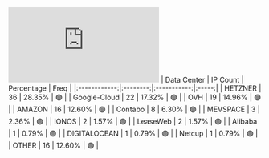 ![Diagramm](https://github.com/obajay/StateSync-snapshots/blob/main/Projects/BandProtocol/1/README.md)
| Data Center | IP Count | Percentage | Freq |
|:------------:|:--------:|:-----------:|:-----:|
| HETZNER | 36 | 28.35% | 🟢 |
| Google-Cloud | 22 | 17.32% | 🟢 |
| OVH | 19 | 14.96% | 🟢 |
| AMAZON | 16 | 12.60% | 🟢 |
| Contabo | 8 | 6.30% | 🟢 |
| MEVSPACE | 3 | 2.36% | 🟢 |
| IONOS | 2 | 1.57% | 🟢 |
| LeaseWeb | 2 | 1.57% | 🟢 |
| Alibaba | 1 | 0.79% | 🟢 |
| DIGITALOCEAN | 1 | 0.79% | 🟢 |
| Netcup | 1 | 0.79% | 🟢 |
| OTHER | 16 | 12.60% | 🟢 |
